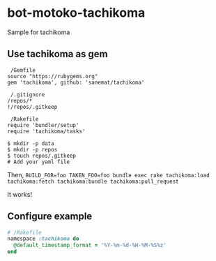 bot-motoko-tachikoma
====================

Sample for tachikoma

Use tachikoma as gem
----

```
 /Gemfile
source "https://rubygems.org"
gem 'tachikoma', github: 'sanemat/tachikoma'
```

```
 /.gitignore
/repos/*
!/repos/.gitkeep
```

```
 /Rakefile
require 'bundler/setup'
require 'tachikoma/tasks'
```

```
$ mkdir -p data
$ mkdir -p repos
$ touch repos/.gitkeep
# Add your yaml file
```

Then, `BUILD_FOR=foo TAKEN_FOO=foo bundle exec rake tachikoma:load tachikoma:fetch tachikoma:bundle tachikoma:pull_request`

It works!

Configure example
----


```ruby
# /Rakefile
namespace :tachikoma do
  @default_timestamp_format = '%Y-%m-%d-%H-%M-%S%z'
end
```
